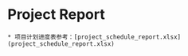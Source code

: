 # Project Report
    * 项目计划进度表参考：[project_schedule_report.xlsx](project_schedule_report.xlsx)
    

